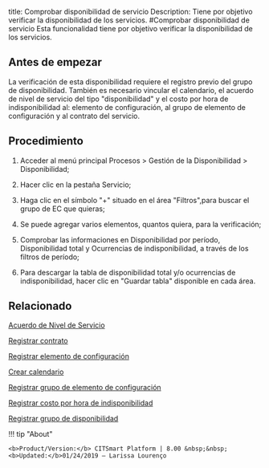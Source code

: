 title: Comprobar disponibilidad de servicio
Description: Tiene por objetivo verificar la disponibilidad de los servicios.
#Comprobar disponibilidad de servicio
Esta funcionalidad tiene por objetivo verificar la disponibilidad de los servicios.

Antes de empezar
----------------

La verificación de esta disponibilidad requiere el registro previo del grupo de
disponibilidad. También es necesario vincular el calendario, el acuerdo de nivel
de servicio del tipo "disponibilidad" y el costo por hora de indisponibilidad
al: elemento de configuración, al grupo de elemento de configuración y al
contrato del servicio.

Procedimiento
-------------

1.  Acceder al menú principal Procesos \> Gestión de la Disponibilidad \>
    Disponibilidad;

2.  Hacer clic en la pestaña Servicio;

3.  Haga clic en el símbolo "+" situado en el área "Filtros",para buscar el
    grupo de EC que quieras;

4.  Se puede agregar varios elementos, quantos quiera, para la verificación;

5.  Comprobar las informaciones en Disponibilidad por período, Disponibilidad
    total y Ocurrencias de indisponibilidad, a través de los filtros de período;

6.  Para descargar la tabla de disponibilidad total y/o ocurrencias de
    indisponibilidad, hacer clic en "Guardar tabla" disponible en cada área.


Relacionado
----------------

[Acuerdo de Nivel de Servicio](/es-es/citsmart-esp-8/processes/service-level/use/service-level-agreement.html)

[Registrar contrato](/es-es/citsmart-esp-8/additional-features/contract-management/use/register-contract.html)

[Registrar elemento de configuración](/es-es/citsmart-esp-8/processes/configuration/use/register-CI.html)

[Crear calendario](/es-es/citsmart-esp-8/platform-administration/time/create-calendar.html)

[Registrar grupo de elemento de configuración](/es-es/citsmart-esp-8/processes/configuration/configuration/register-configuration-item-group.html)

[Registrar costo por hora de indisponibilidad](/es-es/citsmart-esp-8/processes/configuration/use/cost-per-hour-unavailability.html)

[Registrar grupo de disponibilidad](/es-es/citsmart-esp-8/processes/availability/configuration/register-availability-group.html)

!!! tip "About"

    <b>Product/Version:</b> CITSmart Platform | 8.00 &nbsp;&nbsp;
    <b>Updated:</b>01/24/2019 – Larissa Lourenço
